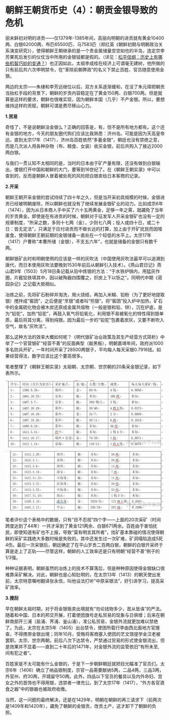 <h1>朝鲜王朝货币史（4）：朝贡金银导致的危机</h1>

丽末鲜初对明的进贡——仅1379年-1385年间，高丽向明朝的进贡就有黄金10400两、白银62000两、布匹65500匹、马7583匹（郑红英《朝鲜初期与明朝政治关系演变研究》），使得朝鲜王朝继承的是一个贵金属储量空空如也的半岛，连定宗李芳果死后发引的仪仗当中所用的金银钺都是假的。（详见：<a href="zhihu.com/question/264700639/answer/481815175">松平信纲：历史上有哪些机智巧妙的变通？</a>）也正因如此，太祖李成桂在经济上可谓毫无建树，他所做的只有前后共六次申明禁令，在“革除前朝弊政”的名义下禁止百姓、官员随意使用金银。

两边的太宗——朱棣和李芳远继位以后，双方关系逐渐缓和，在没了朱元璋把朝贡当抬杠手段的背景下，朝鲜的岁贡内容稳定在了黄金150两、白银700两。但是就算是这样的要求，朝鲜也很难实现，因为朝鲜本国（几乎）不产金银。所以，要想维持这样的贡赋，朝鲜可谓是费尽移山心力。

**1.贸易**

奇怪了，不是说朝鲜没金银么？正确的回答是，有，但不是所有地方都有。这个还有金银的地方，今天的朋友圈代购们应该比我熟悉：济州岛。可能是因为天高皇帝远，直到太宗17年（1417），济州岛百姓依然“多蓄金银”，朝廷也没有禁绝之意，而是几次派人用各种杂物（布、粮食、女装）收买金银，前后共购入了接近2000两白银。

与我们一贯认知不太相同的是，当时的日本由于矿产量有限，还没有做到白银输出，倭银打开中国和朝鲜的大门，要等到16世纪了。在《朝鲜王朝实录》中可以查到的，反而是朝鲜人冒着被处死的风险把白银卖给日本客商的记录。

**2.开采**

朝鲜王朝开采金银的尝试持续了四十年之久，但是当开采初具规模的时候，金银进贡已经被明朝废除，所以朝鲜也就没有了继续发展金银矿业的动力。比如成宗6年（1474），因为从日本商人手中买了六十五两黄金，足够一年之需，就蠲免了当年的岁贡黄金。即使是在有进贡的时候，朝鲜对于征发军人开采金银矿也没有一定的规章制度，“所采之数，多则十七两（金），少则七八两；役人或四十日，或二十日：皆无定法”，只满足于应付进贡而不做长远的打算，加上由于开矿扰民而因噎废食，使得朝鲜王朝前期的金银储备一直处在一个较低的水平上。太宗17年（1417）户曹称“本曹所储（金银），不支五六年”，也就是储备的金银只有数千两。

朝鲜银矿此时和明朝使用的应该是一样的灰吹法（中国使用灰吹法最早可以追溯到唐代，而日本使用灰吹法要晚到1530年前后从朝鲜引入技术）。《燕山君日记》燕山君9年（1503）5月18日条记载从铅中炼银的方法：“于水铁炉锅内，用猛灰作圈，片截铅铁填其中，因以破陶器四围覆之，炽炭上下以铄之”。同明代中期《菽园杂记》之记载大抵相似。

冶炼之前，先将矿石粉碎并淘洗，用火烧结，再加入米糊、铅粉（为了更好地提取银）搅拌成“窖团”，之后便是“烹银”或者叫“煎银”。将“窖团”投入炉中加热，矿石中的金属硫化物会被木炭还原成金属共熔物（一般是银和铅、锌），沉在炉底，是为“铅驼”。加热“铅驼”，再鼓入氧气将铅氧化，利用银不易被氧化的特性得到银单质，最后将其分离，得到纯银。因为最后一步的“铅驼”包裹着炭灰，又要不断吹入空气，故名“灰吹法”。

那么这种方法的效率大概如何呢？《明代银矿冶业政策及其生产经营方式简析》中举了一个官营银矿“经营不善”的反面典型（敲黑板），明朝嘉靖年间，政府派1000多名防兵开矿，一年时间开采了28500两银子，平均每人每天采银0.7916钱。如果经营得法，数字应该比这个要高很多。

笔者整理了《朝鲜王朝实录》太祖朝、太宗朝、世宗朝的20条采金银记录，如下表所示。

<img src="images/4.1.jpg"/>

<img src="images/4.2.jpg"/>

笔者评价这个表格中的数据，只有“目不忍视”四个字——上面的20次采矿（时间跨度达到了44年）一共才采到了黄金121两余、白银671两余。百姓由于害怕扰民，即使知道有矿也不上报，导致“莫有明言其所者”，找矿基本靠碰的情况使得朝鲜的采矿实践绝大多数时候是失败的。其中还发生过一次矿难，矿洞塌陷造成5死4伤。最后一次采银后，朝廷确定了在平山岁贡二百两白银，朝鲜的白银开采终于算是走上了正轨——尽管这样，朝鲜的人工效率还是只有明朝“经营不善”例子的1/3强。

种种证据表明，朝鲜虽然的冶炼上的技术不算落后，但是种种原因使得金银缺口很难靠采矿解决。对此，朝鲜也是心知肚明的，在太宗13年（1413）的朝天使出发前，太宗特意嘱咐翻译张永信，叫他设法打听“中原采银法”，好引进学习，提高采矿效率。

**3.搜刮**

早在朝鲜太祖时期，对于将金银贩卖出境就有“勿论钱物多少，首从皆诛”的严法。随着和中国、日本的邦交开展，打着使团旗号走私贸易的现象与日俱增；后来在朝鲜南部开三浦（盐浦、荠浦、釜山浦），准公私贸易，金银外流就更加难以禁绝了。为此，太宗在太宗5年（1405）出台禁令，使团所载行李由西北面地方官搜查，不得携带金银出境；同年10月，受贿将客商塞入使团的艺文馆提学金汉老被罢职。太宗、世宗两朝，前后八次下达禁令，严禁通过贸易的形式使金银流出，但是效果并不显着——直到二十年后的1471年，对金银外流的监管依旧“有所未至, 间有犯之者”。

百姓家是不太可能有什么金银的，于是下一步朝鲜朝廷就把目光瞄准了官员们。太宗6年（1406）确立了纳品银制度，京官一品需要献纳5两，二品4两，三品3两，外官州、府30两，开城留守50两。此外，四品以下官员的餐具以及内外命妇、宫女之外的首饰也不得用银，违禁者一律充公。到了太宗17年（1417），“外方各官酒食之器”中的银器也被政府收缴。

当然，这一问题的最终解决，还是在1429年，明朝在朝鲜的再三请求下（前两次是1409年和1420年），蠲免了朝鲜的金银贡，改贡土产，这才卸下了朝鲜的负担。
